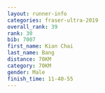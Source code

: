 ```yaml
---
layout: runner-info 
categories: fraser-ultra-2019 
overall_rank: 39
rank: 30
bib: 7007
first_name: Kian Chai
last_name: Bang
distance: 70KM
category: 70KM
gender: Male
finish_time: 11-40-55
---
```

